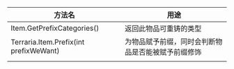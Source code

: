 | 方法名                                 | 用途                                               |
| -------------------------------------- | -------------------------------------------------- |
| Item.GetPrefixCategories()             | 返回此物品可重铸的类型                             |
| Terraria.Item.Prefix(int prefixWeWant) | 为物品赋予前缀，同时会判断物品是否能被赋予前缀修饰 |
|                                        |                                                    |

